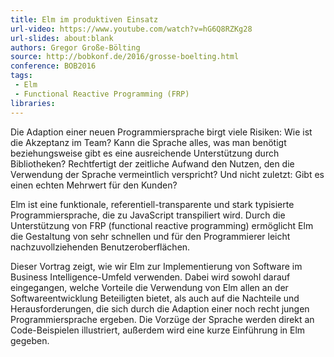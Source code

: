 ```yaml
---
title: Elm im produktiven Einsatz
url-video: https://www.youtube.com/watch?v=hG6Q8RZKg28
url-slides: about:blank
authors: Gregor Große-Bölting
source: http://bobkonf.de/2016/grosse-boelting.html
conference: BOB2016
tags:
 - Elm
 - Functional Reactive Programming (FRP)
libraries:
---
```


Die Adaption einer neuen Programmiersprache birgt viele Risiken: Wie ist die Akzeptanz im Team? Kann die Sprache alles, was man benötigt beziehungsweise gibt es eine ausreichende Unterstützung durch Bibliotheken? Rechtfertigt der zeitliche Aufwand den Nutzen, den die Verwendung der Sprache vermeintlich verspricht? Und nicht zuletzt: Gibt es einen echten Mehrwert für den Kunden?

Elm ist eine funktionale, referentiell-transparente und stark typisierte Programmiersprache, die zu JavaScript transpiliert wird. Durch die Unterstützung von FRP (functional reactive programming) ermöglicht Elm die Gestaltung von sehr schnellen und für den Programmierer leicht nachzuvollziehenden Benutzeroberflächen.

Dieser Vortrag zeigt, wie wir Elm zur Implementierung von Software im Business Intelligence-Umfeld verwenden. Dabei wird sowohl darauf eingegangen, welche Vorteile die Verwendung von Elm allen an der Softwareentwicklung Beteiligten bietet, als auch auf die Nachteile und Herausforderungen, die sich durch die Adaption einer noch recht jungen Programmiersprache ergeben. Die Vorzüge der Sprache werden direkt an Code-Beispielen illustriert, außerdem wird eine kurze Einführung in Elm gegeben.
